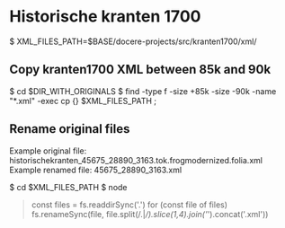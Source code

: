 # Historische kranten 1700

$ XML_FILES_PATH=$BASE/docere-projects/src/kranten1700/xml/

## Copy kranten1700 XML between 85k and 90k
$ cd $DIR_WITH_ORIGINALS
$ find -type f -size +85k -size -90k -name "*.xml" -exec cp {} $XML_FILES_PATH \;

## Rename original files
Example original file: historischekranten_45675_28890_3163.tok.frogmodernized.folia.xml
Example renamed file: 45675_28890_3163.xml

$ cd $XML_FILES_PATH
$ node
> const files = fs.readdirSync('.')
> for (const file of files) fs.renameSync(file, file.split(/\.|_/).slice(1,4).join('_').concat('.xml'))
